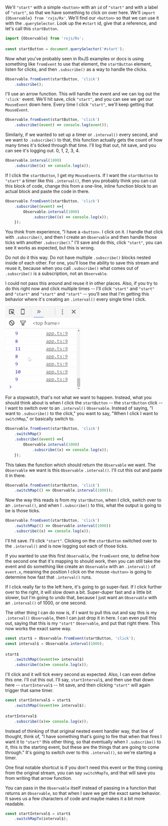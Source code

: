 We'll `"start"` with a simple `<button>` with an `id` of `"start"` and with a label of `"start"`, so that we have something to click on over here. We'll `import {Observable} from 'rxjs/Rx'`. We'll find our `<button>` so that we can use it with the `.querySelector`. Look up the `#start` id, give that a reference, and let's call this `startButton`.

```javascript
import {Observable} from 'rxjs/Rx';

const startButton = document.querySelector('#start');
```

Now what you've probably seen in RxJS examples or docs is using something like `fromEvent` to use that element, the `startButton` element, listen for clicks, and then `.subscribe()` as a way to handle the clicks.

```javascript
Observable.fromEvent(startButton, 'click')
	.subscribe();
```

I'll use an arrow function. This will handle the event and we can log out the `'click'` event. We'll hit save, click `"start"`, and you can see we get our `MouseEvent` down here. Every time I click `"start"`, we'll keep getting that `MouseEvent`.

```javascript
Observable.fromEvent(startButton, 'click')
	.subscribe((event) => console.log(event));
```

Similarly, if we wanted to set up a timer or `.interval()` every second, and we want to `.subscribe()` to that, this function actually gets the count of how many times it's ticked through that time. I'll log that out, hit save, and you can see it's logging out. 0, 1, 2, 3, 4.

```javascript
Observable.interval(1000)
	.subscribe((x) => console.log(x));
```

If I click the `startButton`, I get my `MouseEvent`s. If I want the `startButton` to `"start"` a timer like this `.interval()`, then you probably think you can cut this block of code, change this from a one-line, inline function block to an actual block and paste the code in there.

```javascript
Observable.fromEvent(startButton, 'click')
	.subscribe((event) =>{
		Observable.interval(1000)
			.subscribe((x) => console.log(x));
	});
```

You think from experience, "I have a `<button>`. I click on it. I handle that click with `.subscribe()`, and then I create an `Observable` and then handle those ticks with another `.subscribe()`." I'll save and do this, click `"start"`, you can see it works as expected, but this is wrong.

Do not do it this way. Do not have multiple `.subscribe()` blocks nested inside of each other. For one, you'll lose the ability to save this stream and reuse it, because when you call `.subscribe()` what comes out of `.subscribe()` is a subscription, not an `Observable`.

I could not pass this around and reuse it in other places. Also, if you try to do this right now and click multiple times -- I'll click `"start"` and `"start"` and `"start"` and `"start"` and `"start"` -- you'll see that I'm getting this behavior where it's creating an `.interval()` every single time I click.

![Multiple Intervals](../images/rxjs-starting-a-stream-with-switchmap-multiple-streams.png)

For a stopwatch, that's not what we want to happen. Instead, what you should think about is when I click the `startButton` -- the `startButton` click -- I want to switch over to an `.interval()` `Observable`. Instead of saying, "I want to `.subscribe()` to the click," you want to say, "When I click I want to `switchMap`," or basically switch to.

```javascript
Observable.fromEvent(startButton, 'click')
	.switchMap()
	.subscribe((event) =>{
		Observable.interval(1000)
			.subscribe((x) => console.log(x));
	});
```

This takes the function which should return the `Observable` we want. The `Observable` we want is this `Observable` `.interval()`. I'll cut this out and paste it in there.

```javascript
Observable.fromEvent(startButton, 'click')
	.switchMap(() => Observable.interval(1000));
```

Now the way this reads is from my `startButton`, when I click, switch over to an `.interval()`, and when I `.subscribe()` to this, what the output is going to be is those ticks. 

```javascript
Observable.fromEvent(startButton, 'click')
	.switchMap(() => Observable.interval(1000))
	.subscribe((x) => console.log(x));
```

I'll hit save. I'll click `"start"`. Clicking on the `startButton` switched over to the `.interval()` and is now logging out each of those ticks.

If you wanted to use this first `Observable`, the `fromEvent` one, to define how the second one that it's mapping to should work, then you can still take the event and do something like create an `Observable` with an `.interval()` of `event.x`, meaning the position I click on the mouse `<button>` is going to determine how fast that `.interval()` runs.

If I click really far to the left here, it's going to go super-fast. If I click further over to the right, it will slow down a bit. Super-duper fast and a little bit slower, but I'm going to undo that, because I just want an `Observable` with an `.interval()` of 1000, or one second.

The other thing I can do now is, if I want to pull this out and say this is my `.interval()` `Observable`, then I can just drop it in here. I can even pull this out, saying that this is my `"start"` `Observable`, and put that right there. This now works the exact same way.

```javascript
const start$ = Observable.fromEvent(startButton, 'click');
const interval$ = Observable.interval(1000);

start$
	.switchMap((event)=> interval$)
	.subscribe((x)=> console.log(x));
```

I'll click and it will tick every second as expected. Also, I can even define this one. I'll cut this out. I'll say, `startInterval$`, and then use that down here -- `startInterval$` -- hit save, and then clicking `"start"` will again trigger that same timer.

```javascript
const startInterval$ = start$
	.switchMap((event)=> interval$);

startInterval$
	.subscribe((x)=> console.log(x)); 
```

Instead of thinking of that original nested event handler way, that line of thought, think of, "I have something that's going to fire that when that fires I want it to `"start"` this other thing, so that eventually when I `.subscribe()` to it, this is the starting event, but these are the things that are going to come through." It's going to switch over to this `.interval()`, so we're starting a timer.

One final notable shortcut is if you don't need this event or the thing coming from the original stream, you can say `switchMapTo`, and that will save you from writing that arrow function.

You can pass in the `Observable` itself instead of passing in a function that returns an `Observable`, so that when I save we get the exact same behavior. It saves us a few characters of code and maybe makes it a bit more readable.

```javascript
const startInterval$ = start$
	.switchMapTo(interval$);
```